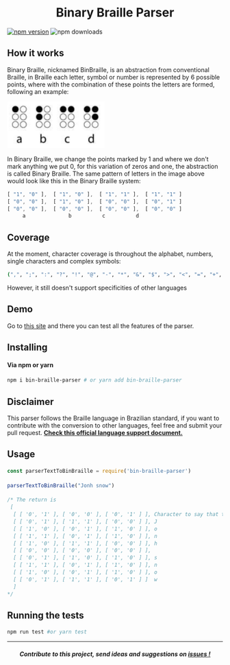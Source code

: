 <p align="center">
  <h1 align="center">Binary Braille Parser</h1>
</p>

[![npm version](https://badge.fury.io/js/bin-braille-parser.svg)](https://badge.fury.io/js/bin-braille-parser)
![npm downloads](https://img.shields.io/npm/dt/bin-braille-parser)



## How it works
Binary Braille, nicknamed BinBraille, is an abstraction from conventional Braille, in Braille each letter, symbol or number is represented by 6 possible points, where with the combination of these points the letters are formed, following an example:

![Image of the braille](./braille-example.png)

In Binary Braille, we change the points marked by 1 and where we don't mark anything we put 0, for this variation of zeros and one, the abstraction is called Binary Braille.
The same pattern of letters in the image above would look like this in the Binary Braille system:

````js
[ "1", "0" ],  [ "1", "0" ],  [ "1", "1" ],  [ "1", "1" ]
[ "0", "0" ],  [ "1", "0" ],  [ "0", "0" ],  [ "0", "1" ]
[ "0", "0" ],  [ "0", "0" ],  [ "0", "0" ],  [ "0", "0" ]
     a              b		   c		  d
````
## Coverage

At the moment, character coverage is throughout the alphabet, numbers, single characters and complex symbols:
````bash
(",", ";", ":", "?", "!", "@", "-", "*", "&", "$", ">", "<", "=", "+", "/", "%", "©")
````
However, it still doesn't support specificities of other languages

## Demo

Go to [this site](http://binary-braille-demo.surge.sh) and there you can test all the features of the parser.

## Installing

#### Via npm or yarn

```bash
npm i bin-braille-parser # or yarn add bin-braille-parser
```

## Disclaimer
This parser follows the Braille language in Brazilian standard, if you want to contribute with the conversion to other languages, feel free and submit your pull request. [**Check this official language support document.**](http://portal.mec.gov.br/docman/dezembro-2018-pdf/104041-anexo-grafia-braille-para-lingua-portguesa/file)

## Usage

```js
const parserTextToBinBraille = require('bin-braille-parser')

parserTextToBinBraille("Jonh snow")

/* The return is
 [ 
  [ [ '0', '1' ], [ '0', '0' ], [ '0', '1' ] ], Character to say that the next letter is capitalized.
  [ [ '0', '1' ], [ '1', '1' ], [ '0', '0' ] ], J
  [ [ '1', '0' ], [ '0', '1' ], [ '1', '0' ] ], o
  [ [ '1', '1' ], [ '0', '1' ], [ '1', '0' ] ], n
  [ [ '1', '0' ], [ '1', '1' ], [ '0', '0' ] ], h
  [ [ '0', '0' ], [ '0', '0' ], [ '0', '0' ] ], 
  [ [ '0', '1' ], [ '1', '0' ], [ '1', '0' ] ], s
  [ [ '1', '1' ], [ '0', '1' ], [ '1', '0' ] ], n
  [ [ '1', '0' ], [ '0', '1' ], [ '1', '0' ] ], o
  [ [ '0', '1' ], [ '1', '1' ], [ '0', '1' ] ]  w
  ]
*/

```

## Running the tests

```bash
npm run test #or yarn test
```

----

<p align="center">
  <h5 align="center">Contribute to this project, send ideas and suggestions on <a href="https://github.com/Print-Dots/bin-braille-parser/issues">
  issues !</a></h5>
</p>
